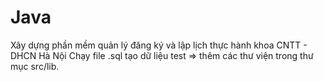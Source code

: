 # Java
Xây dựng phần mềm quản lý đăng ký và lập lịch thực hành khoa CNTT - DHCN Hà Nội
Chạy file .sql tạo dữ liệu test => thêm các thư viện trong thư mục src/lib.
